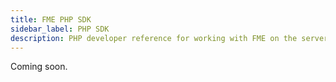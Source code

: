 ```yaml
---
title: FME PHP SDK
sidebar_label: PHP SDK
description: PHP developer reference for working with FME on the server side. PHP SDK uses Redis.
---
```

Coming soon.